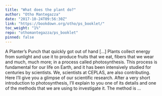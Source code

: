 ```yaml
---
title: "What does the plant do?"
author: "Otho Mantegazza"
date: "2017-10-24T09:56:30Z"
link: "https://bookdown.org/otho/ps_booklet/"
toc_weight: "1%"
repo: "othomantegazza/ps_booklet"
pinned: false
---
```


A Planter’s Punch that quickly got out of hand [...] Plants collect energy from sunlight and use it to produce fruits that we eat, fibers that we wear and much, much more; in a process called photosynthesis. This process is fundamental for our life on Earth, and it has been intensively studied for centuries by scientists. We, scientists at CEPLAS, are also contributing. Here I’ll give you a glimpse of our scientific research. After a very short introduction to photosynthesis, I’ll explain to you one of its details and one of the methods that we are using to investigate it. The method is ...
